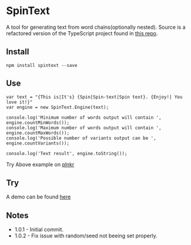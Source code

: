 # SpinText
A tool for generating text from word chains(optionally nested). Source is a refactored version of the TypeScript project found in [this repo](https://github.com/hallojoe/HalloJoe.Spin).

## Install

`npm install spintext --save`

## Use
    var text = "{This is|It's} {Spin|Spin-text|Spin text}. {Enjoy!| You love it!}"
    var engine = new SpinText.Engine(text);
    
    console.log('Minimum number of words output will contain ', engine.countMinWords());
    console.log('Maximum number of words output will contain ', engine.countMaxWords());
    console.log('Possible number of variants output can be ', engine.countVariants());

    console.log('Text result', engine.toString());

Try Above example on [plnkr](http://plnkr.co/edit/qhuIap?p=preview)

## Try
A demo can be found [here](https://hallojoe.github.io/SpinText/)

## Notes

 - 1.0.1 - Initial commit.
 - 1.0.2 - Fix issue with random/seed not beeing set properly.
 
